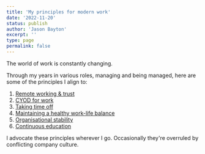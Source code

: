 ```yaml
---
title: 'My principles for modern work'
date: '2022-11-20'
status: publish
author: 'Jason Bayton'
excerpt: ''
type: page
permalink: false
---
```

The world of work is constantly changing.

Through my years in various roles, managing and being managed, here are some of the principles I align to:

1. [Remote working & trust](/principles/remote-working/)
2. [CYOD for work](/principles/tech-preferences/)
3. [Taking time off](/principles/time-off/)
4. [Maintaining a healthy work-life balance](/principles/downtime/)
5. [Organisational stability](/principles/org-stability/)
6. [Continuous education](/principles/continuous)

I advocate these principles wherever I go. Occasionally they're overruled by conflicting company culture.